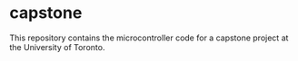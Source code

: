 # capstone
This repository contains the microcontroller code for a capstone project at the University of Toronto.
